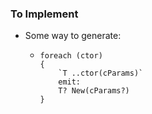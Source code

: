 ﻿### To Implement
- Some way to generate:
  - ```
    foreach (ctor)
    {   
        `T ..ctor(cParams)`
        emit:
        T? New(cParams?)
    }    
```